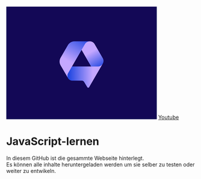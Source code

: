 ![Titelbild](assets/logologo.png)
[Youtube](www.youtube.com/channel/@talk2studios)
# JavaScript-lernen
In diesem GitHub ist die gesammte Webseite hinterlegt.  
Es können alle inhalte heruntergeladen werden um sie selber zu testen oder weiter zu entwikeln.
